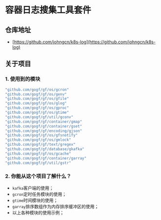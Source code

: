 # 容器日志搜集工具套件

## 仓库地址
  * [https://github.com/johngcn/k8s-log](https://github.com/johngcn/k8s-log)

## 关于项目

### 1. 使用到的模块
```go
"github.com/gogf/gf/os/gcron"
"github.com/gogf/gf/os/genv"
"github.com/gogf/gf/os/gfile"
"github.com/gogf/gf/os/glog"
"github.com/gogf/gf/os/gproc"
"github.com/gogf/gf/os/gtime"
"github.com/gogf/gf/util/gconv"
"github.com/gogf/gf/container/gmap"
"github.com/gogf/gf/container/gset"
"github.com/gogf/gf/encoding/gjson"
"github.com/gogf/gf/os/gfsnotify"
"github.com/gogf/gf/os/gmlock"
"github.com/gogf/gf/text/gregex"
"github.com/gogf/gf/database/gkafka"
"github.com/gogf/gf/os/gcache"
"github.com/gogf/gf/container/garray"
"github.com/gogf/gf/util/gstr"
```

### 2. 你能从这个项目了解什么？
* `kafka`客户端的使用；
* `gcron`定时任务模块的使用；
* `gtime`时间模块的使用；
* `garray`排序数组作为内存排序缓冲区的使用；
* 以上各种模块的使用示例；

